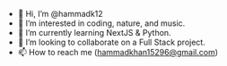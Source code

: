- 👋 Hi, I’m @hammadk12
- 👀 I’m interested in coding, nature, and music.
- 🌱 I’m currently learning NextJS & Python.
- 💞️ I’m looking to collaborate on a Full Stack project.
- 📫 How to reach me (hammadkhan15296@gmail.com)

<!---
hammadk12/hammadk12 is a ✨ special ✨ repository because its `README.md` (this file) appears on your GitHub profile.
You can click the Preview link to take a look at your changes.
--->
